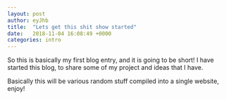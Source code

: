 ```yaml
---
layout: post
author: eyJhb
title:  "Lets get this shit show started"
date:   2018-11-04 16:08:49 +0000
categories: intro
---
```

So this is basically my first blog entry, and it is going to be short!
I have started this blog, to share some of my project and ideas that I have.

Basically this will be various random stuff compiled into a single website, enjoy!

